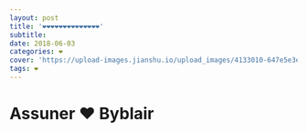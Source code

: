 ```yaml
---
layout: post
title: '❤️❤️❤️❤️❤️❤️❤️❤️❤️❤️❤️❤️❤️❤️'
subtitle:
date: 2018-06-03
categories: ❤️
cover: 'https://upload-images.jianshu.io/upload_images/4133010-647e5e3e9d94ea24.jpeg?imageMogr2/auto-orient/strip%7CimageView2/2/w/1240'
tags: ❤️
---
```

# Assuner ❤️ Byblair
